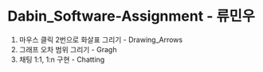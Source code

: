 # Dabin_Software-Assignment - 류민우

1. 마우스 클릭 2번으로 화살표 그리기 - Drawing_Arrows
2. 그래프 오차 범위 그리기 - Gragh
3. 채팅 1:1, 1:n 구현 - Chatting
